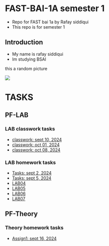 # FAST-BAI-1A semester 1

- Repo for FAST bai 1a by Rafay siddiqui
- This repo is for semester 1

## Introduction

- My name is rafay siddiqui
- Im studying BSAI

this a random picture

![](https://www.mountainphotography.com/images/640/20100923-Capitol-Sunset.webp)

# TASKS

## PF-LAB

### LAB classwork tasks

- [classwork: sept 10, 2024](PF-LAB/classwork-tasks/10-09-2024/lab04/)
- [classwork: oct 01, 2024](PF-LAB/classwork-tasks/1-10-2024-lab6/)
- [classwork: oct 08, 2024](PF-LAB/classwork-tasks/8-10-24/class_tasks/)

### LAB homework tasks

- [Tasks: sept 2, 2024](PF-LAB/homework-tasks/2-9-2024/task_2092024.md)
- [Tasks: sept 5, 2024](PF-LAB/homework-tasks/5-9-2024/assignment.md)
- [LAB04](PF-LAB/homework-tasks/LAB04/)
- [LAB05](PF-LAB/homework-tasks/LAB05/)
- [LAB06](PF-LAB/homework-tasks/LAB06/)
- [LAB07](PF-LAB/homework-tasks/LAB07/)


## PF-Theory

### Theory homework tasks

- [Assign1: sept 16, 2024](PF-Theory/theory_assignments/assign1/)

